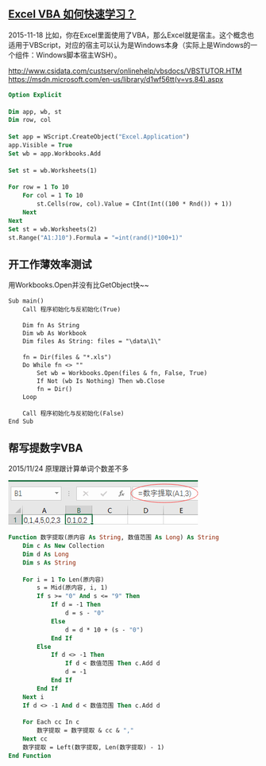 [Excel VBA 如何快速学习？](http://www.zhihu.com/question/20870802/answer/54998361)
----
2015-11-18
比如，你在Excel里面使用了VBA，那么Excel就是宿主。这个概念也适用于VBScript，对应的宿主可以认为是Windows本身（实际上是Windows的一个组件：Windows脚本宿主WSH）。
 
http://www.csidata.com/custserv/onlinehelp/vbsdocs/VBSTUTOR.HTM
https://msdn.microsoft.com/en-us/library/d1wf56tt(v=vs.84).aspx

```vb
Option Explicit

Dim app, wb, st
Dim row, col

Set app = WScript.CreateObject("Excel.Application")
app.Visible = True
Set wb = app.Workbooks.Add

Set st = wb.Worksheets(1)

For row = 1 To 10
    For col = 1 To 10
        st.Cells(row, col).Value = CInt(Int((100 * Rnd()) + 1))
    Next
Next
Set st = wb.Worksheets(2)
st.Range("A1:J10").Formula = "=int(rand()*100+1)"
```

开工作薄效率测试
----
用Workbooks.Open并没有比GetObject快~~
```vbs
Sub main()
    Call 程序初始化与反初始化(True)

    Dim fn As String
    Dim wb As Workbook
    Dim files As String: files = "\data\1\"
    
    fn = Dir(files & "*.xls")
    Do While fn <> ""
        Set wb = Workbooks.Open(files & fn, False, True)
        If Not (wb Is Nothing) Then wb.Close
        fn = Dir()
    Loop

    Call 程序初始化与反初始化(False)
End Sub
```

帮写提数字VBA 
----
2015/11/24
原理跟计算单词个数差不多

![](./image/QQ图片20151124145237.png)
```vb
Function 数字提取(原内容 As String, 数值范围 As Long) As String
    Dim c As New Collection
    Dim d As Long
    Dim s As String
    
    For i = 1 To Len(原内容)
        s = Mid(原内容, i, 1)
        If s >= "0" And s <= "9" Then
            If d = -1 Then
                d = s - "0"
            Else
                d = d * 10 + (s - "0")
            End If
        Else
            If d <> -1 Then
                If d < 数值范围 Then c.Add d
                d = -1
            End If
        End If
    Next i
    If d <> -1 And d < 数值范围 Then c.Add d
    
    For Each cc In c
        数字提取 = 数字提取 & cc & ","
    Next cc
    数字提取 = Left(数字提取, Len(数字提取) - 1)
End Function
```


